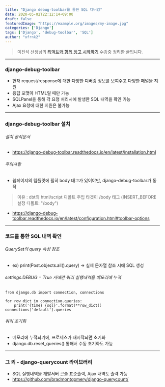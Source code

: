 ```yaml
---
title: "Django debug-toolbar를 통한 SQL 디버깅"
date: 2020-05-02T22:12:14+09:00
draft: false
featuredImage: "https://example.org/images/my-image.jpg"
categories: ['Django']
tags: ['Django', 'debug-toolbar', 'SQL']
author: "xfrnk2"
---
```

>이진석 선생님의 [리액트와 함께 장고 시작하기](https://educast.com/course/web/ZU53) 수강중 정리한 글입니다.
---
### django-debug-toolbar

+ 현재 request/response에 대한 다양한 디버깅 정보를 보여주고 다양한 패널을 지원
+ 응답 포맷이 HTML일 때만 가능
+ SQLPanel을 통해 각 요청 처리시에 발생한 SQL 내역을 확인 가능
+ Ajax 요청에 대한 지원은 불가능
---
### django-debug-toolbar 설치
###### 설치 공식문서
+ https://django-debug-toolbar.readthedocs.io/en/latest/installation.html 
###### 주의사항
+ 웹페이지의 템플릿에 필히 body 태그가 있어야만, django-debug-toolbar가 동작
> 이유 : dbt의 html/script 디폴트 주입 타겟이 /body 태그 (INSERT_BEFORE 설정 디폴트: "/body")
+ https://django-debug-toolbar.readthedocs.io/en/latest/configuration.html#toolbar-options
---
### 코드를 통한 SQL 내역 확인
###### QuerySet의 query 속성 참조
+   ex) print(Post.objects.all().query) → 실제 문자열 참조 시에 SQL 생성
###### settings.DEBUG = True 시에만 쿼리 실행내역을 메모리에 누적
~~~
from django.db import connection, connections

for row_dict in connection.queries:
    print('{time} {sql}'.format(**row_dict))
connections['default'].queries
~~~
  
###### 쿼리 초기화
+ 메모리에 누적되기에, 프로세스가 재시작되면 초기화
+ django.db.reset_queries() 통해서 수동 초기화도 가능

---
### 그 외 - django-querycount 라이브러리
+ SQL 실행내역을 개발서버 콘솔 표준출력, Ajax 내역도 출력 가능
+ https://github.com/bradmontgomery/django-querycount/
